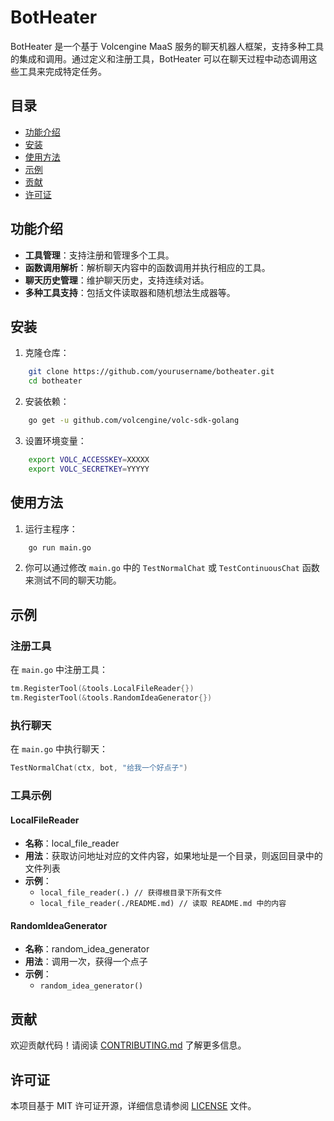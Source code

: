 # BotHeater

BotHeater 是一个基于 Volcengine MaaS 服务的聊天机器人框架，支持多种工具的集成和调用。通过定义和注册工具，BotHeater 可以在聊天过程中动态调用这些工具来完成特定任务。

## 目录

- [功能介绍](#功能介绍)
- [安装](#安装)
- [使用方法](#使用方法)
- [示例](#示例)
- [贡献](#贡献)
- [许可证](#许可证)

## 功能介绍

- **工具管理**：支持注册和管理多个工具。
- **函数调用解析**：解析聊天内容中的函数调用并执行相应的工具。
- **聊天历史管理**：维护聊天历史，支持连续对话。
- **多种工具支持**：包括文件读取器和随机想法生成器等。

## 安装

1. 克隆仓库：

```sh
    git clone https://github.com/yourusername/botheater.git
    cd botheater
```

2. 安装依赖：

```sh
    go get -u github.com/volcengine/volc-sdk-golang
```

3. 设置环境变量：

```sh
    export VOLC_ACCESSKEY=XXXXX
    export VOLC_SECRETKEY=YYYYY
```

## 使用方法

1. 运行主程序：

```sh
    go run main.go
```

2. 你可以通过修改 `main.go` 中的 `TestNormalChat` 或 `TestContinuousChat` 函数来测试不同的聊天功能。

## 示例

### 注册工具

在 `main.go` 中注册工具：

```go
tm.RegisterTool(&tools.LocalFileReader{})
tm.RegisterTool(&tools.RandomIdeaGenerator{})
```

### 执行聊天

在 `main.go` 中执行聊天：

```go
TestNormalChat(ctx, bot, "给我一个好点子")
```

### 工具示例

#### LocalFileReader

- **名称**：local_file_reader
- **用法**：获取访问地址对应的文件内容，如果地址是一个目录，则返回目录中的文件列表
- **示例**：
    - `local_file_reader(.) // 获得根目录下所有文件`
    - `local_file_reader(./README.md) // 读取 README.md 中的内容`

#### RandomIdeaGenerator

- **名称**：random_idea_generator
- **用法**：调用一次，获得一个点子
- **示例**：
    - `random_idea_generator()`

## 贡献

欢迎贡献代码！请阅读 [CONTRIBUTING.md](CONTRIBUTING.md) 了解更多信息。

## 许可证

本项目基于 MIT 许可证开源，详细信息请参阅 [LICENSE](LICENSE) 文件。